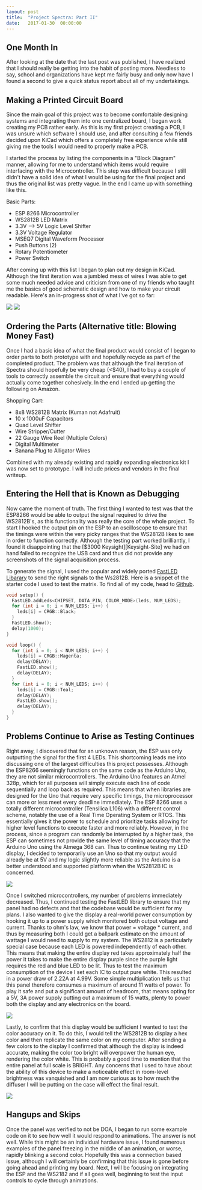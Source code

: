 ```yaml
---
layout: post
title:  "Project Spectra: Part II"
date:   2017-01-30  00:00:00
---
```


## One Month In

After looking at the date that the last post was published, I have realized that
I should really be getting into the habit of posting more. Needless to say, school
and organizations have kept me fairly busy and only now have I found a second to
give a quick status report about all of my undertakings.

## Making a Printed Circuit Board

Since the main goal of this project was to become comfortable designing systems
and integrating them into one centralized board, I began work creating my PCB
rather early. As this is my first project creating a PCB, I was unsure which
software I should use, and after consulting a few friends decided upon KiCad which
offers a completely free experience while still giving me the tools I would need
to properly make a PCB.

I started the process by listing the components in a "Block Diagram" manner,
allowing for me to understand which items would require interfacing with the
Microcontroller. This step was difficult because I still didn't have a solid idea
of what I would be using for the final project and thus the original list was pretty
vague. In the end I came up with something like this.

Basic Parts:

  - ESP 8266 Microcontroller
  - WS2812B LED Matrix
  - 3.3V --> 5V Logic Level Shifter
  - 3.3V Voltage Regulator
  - MSEQ7 Digital Waveform Processor
  - Push Buttons (2)
  - Rotary Potentiometer
  - Power Switch

After coming up with this list I began to plan out my design in KiCad. Although
the first iteration was a jumbled mess of wires I was able to get some much needed
advice and criticism from one of my friends who taught me the basics of good
schematic design and how to make your circuit readable. Here's an in-progress
shot of what I've got so far:

![]({{site.baseurl}}/images/SpectraTesting/KiCad.jpg)
![]({{site.baseurl}}/images/SpectraTesting/KiCad.png)

## Ordering the Parts (Alternative title: Blowing Money Fast)

Once I had a basic idea of what the final product would consist of I began to
order parts to both prototype with and hopefully recycle as part of the completed
product. The problem was that although the final iteration of Spectra should hopefully
be very cheap (<$40), I had to buy a couple of tools to correctly assemble the
circuit and ensure that everything would actually come together cohesively. In the
end I ended up getting the following on Amazon.

Shopping Cart:

  - 8x8 WS2812B Matrix (Kuman not Adafruit)
  - 10 x 1000uF Capacitors
  - Quad Level Shifter
  - Wire Stripper/Cutter
  - 22 Gauge Wire Reel (Multiple Colors)
  - Digital Multimeter
  - Banana Plug to Alligator Wires

Combined with my already existing and rapidly expanding electronics kit I was now
set to prototype. I will include prices and vendors in the final writeup.

## Entering the Hell that is Known as Debugging

Now came the moment of truth. The first thing I wanted to test was that the
ESP8266 would be able to output the signal required to drive the WS2812B's, as
this functionality was really the core of the whole project. To start I hooked
the output pin on the ESP to an oscilloscope to ensure that the timings were
within the very picky ranges that the WS2812B likes to see in order to function
correctly. Although the testing part worked brilliantly, I found it disappointing
that the [$3000 Keysight][Keysight-Site] we had on hand failed to recognize the USB
card and thus did not provide any screenshots of the signal acquisition process.

To generate the signal, I used the popular and widely ported [FastLED Libarary][FastLED-Site]
to send the right signals to the Ws2812B. Here is a snippet of the starter code
I used to test the matrix. To find all of my code, head to [Github][Github-repo-link].

```C++
void setup() {
  FastLED.addLeds<CHIPSET, DATA_PIN, COLOR_MODE>(leds, NUM_LEDS);
  for (int i = 0; i < NUM_LEDS; i++) {
    leds[i] = CRGB::Black;
  }
  FastLED.show();
  delay(1000);
}

void loop() {
  for (int i = 0; i < NUM_LEDS; i++) {
    leds[i] = CRGB::Magenta;
    delay(DELAY);
    FastLED.show();
    delay(DELAY);
  }
  for (int i = 0; i < NUM_LEDS; i++) {
    leds[i] = CRGB::Teal;
    delay(DELAY);
    FastLED.show();
    delay(DELAY);
  }
}

```

## Problems Continue to Arise as Testing Continues

Right away, I discovered that for an unknown reason, the ESP was only outputting
the signal for the first 4 LEDs. This shortcoming leads me into discussing one of
the largest difficulties this project possesses. Although the ESP8266 seemingly
functions on the same code as the Arduino Uno, they are not similar microcontrollers.
The Arduino Uno features an Atmel 328p, which for all purposes will simply execute
each line of code sequentially and loop back as required. This means that when libraries
are designed for the Uno that require very specific timings, the microprocessor can
more or less meet every deadline immediately. The ESP 8266 uses a totally different
microcontroller (Tensilica L106) with a different control scheme, notably the use
of a Real Time Operating System or RTOS. This essentially gives it the power to
schedule and prioritize tasks allowing for higher level functions to execute faster
and more reliably. However, in the process, since a program can randomly be interrupted
by a higher task, the ESP can sometimes not provide the same level of timing accuracy
that the Arduino Uno using the Atmega 368 can. Thus to continue testing my LED
display, I decided to temporarily use an Uno so that my output would already be at
5V and my logic slightly more reliable as the Arduino is a better understood and supported
platform when the WS2812B IC is concerned.

![]({{site.baseurl}}/images/SpectraTesting/fourLED.jpg)

Once I switched microcontrollers, my number of problems immediately decreased.
Thus, I continued testing the FastLED library to ensure that my panel had no defects
and that the codebase would be sufficient for my plans. I also wanted to give the
display a real-world power consumption by hooking it up to a power supply which
monitored both output voltage and current. Thanks to ohm's law, we know that
power = voltage * current, and thus by measuring both I could get a ballpark estimate
on the amount of wattage I would need to supply to my system. The WS2812 is a
particularly special case because each LED is powered independently of each other.
This means that making the entire display red takes approximately half the power
it takes to make the entire display purple since the purple light requires the
red and blue LED to be lit. Thus to test the maximum consumption of the device
I set each IC to output pure white. This resulted in a power draw of 2.22A at
4.99V. Some simple multiplication tells us that this panel therefore consumes
a maximum of around 11 watts of power. To play it safe and put a significant
amount of headroom, that means opting for a 5V, 3A power supply putting out a
maximum of 15 watts, plenty to power both the display and any electronics on the
board.

![]({{site.baseurl}}/images/SpectraTesting/powerSupply.jpg)

Lastly, to confirm that this display would be sufficient I wanted to test the
color accuracy on it. To do this, I would tell the WS2812B to display a hex color
and then replicate the same color on my computer. After sending a few colors to
the display I confirmed that although the display is indeed accurate, making the
color too bright will overpower the human eye, rendering the color white. This is
probably a good time to mention that the entire panel at full scale is BRIGHT.
Any concerns that I used to have about the ability of this device to make a
noticeable effect in room-level brightness was vanquished and I am now curious as
to how much the diffuser I will be putting on the case will effect the final result.

![]({{site.baseurl}}/images/SpectraTesting/blueScreen.jpg)

## Hangups and Skips

Once the panel was verified to not be DOA, I began to run some example code on
it to see how well it would respond to animations. The answer is not well.
While this might be an individual hardware issue, I found numerous examples of
the panel freezing in the middle of an animation, or worse, rapidly blinking a
second color. Hopefully this was a connection based issue, although I will
certainly be confirming that this issue is gone before going ahead and printing
my board. Next, I will be focusing on integrating the ESP and the WS2182 and if
all goes well, beginning to test the input controls to cycle through animations.

[github-repo-link]: https://github.com/epellis/Spectra/tree/master/ESP8266
[Keysite-site]: http://www.keysight.com/en/pdx-x202183-pn-MSOX3024T/mixed-signal-oscilloscope-200-mhz-4-analog-plus-16-digital-channels?cc=MY&lc=eng
[FastLED-Site]: http://fastled.io/
